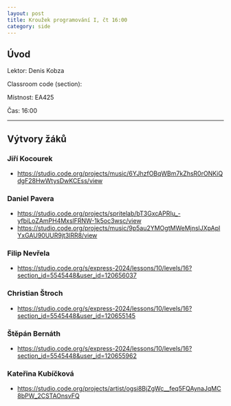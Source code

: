 ```yaml
---
layout: post
title: Kroužek programování I, čt 16:00
category: side
---
```

## Úvod

Lektor: Denis Kobza

Classroom code (section): 

Místnost: EA425

Čas: 16:00

---
## Výtvory žáků

### Jiří Kocourek
- <https://studio.code.org/projects/music/6YJhzfOBqWBm7kZhsR0rONKiQdgF28HwWtysDwKCEss/view>

### Daniel Pavera
- <https://studio.code.org/projects/spritelab/bT3GxcAPRIu_-yfbiLoZAmPH4MxslFRNW-1k5oc3wsc/view>
- <https://studio.code.org/projects/music/9p5au2YMOgtMWeMjnslJXpAplYxGAU90UUR9jt3lRR8/view>

### Filip Nevřela
- <https://studio.code.org/s/express-2024/lessons/10/levels/16?section_id=5545448&user_id=120656037>

### Christian Štroch 
- <https://studio.code.org/s/express-2024/lessons/10/levels/16?section_id=5545448&user_id=120655145>

### Štěpán Bernáth
- <https://studio.code.org/s/express-2024/lessons/10/levels/16?section_id=5545448&user_id=120655962>

### Kateřina Kubíčková
- <https://studio.code.org/projects/artist/ogsi8BjZgWc__feq5FQAynaJqMC8bPW_2CSTAOnsvFQ>
